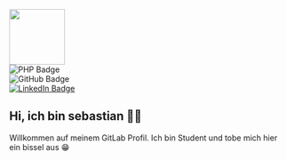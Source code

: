 <div id="header" align="center">
  <div align="left">
    <img src="https://media.tenor.com/v2es7QGjFfoAAAAi/raul-senes-gamer.gif" width="100"/>
    <div id="badges">
      <a>
        <img src="https://img.shields.io/badge/PHP-777BB4?style=for-the-badge&logo=php&logoColor=white" alt="PHP Badge">
      </a>
    </div>
    <div id="badges">
      <a>
        <img src="https://img.shields.io/badge/GitHub-100000?style=for-the-badge&logo=github&logoColor=white" alt="GitHub Badge"/>
      </a>
    </div>
    <div id="badges">
      <a href="https://www.linkedin.com/in/sebastian-gla%C3%9F-58a917225/">
        <img src="https://img.shields.io/badge/LinkedIn-blue?style=for-the-badge&logo=linkedin&logoColor=white" alt="LinkedIn Badge"/>
      </a>
    </div>
  </div>
</div>


## Hi, ich bin sebastian 👋🏻
Willkommen auf meinem GitLab Profil. Ich bin Student und tobe mich hier ein bissel aus 😁

 



